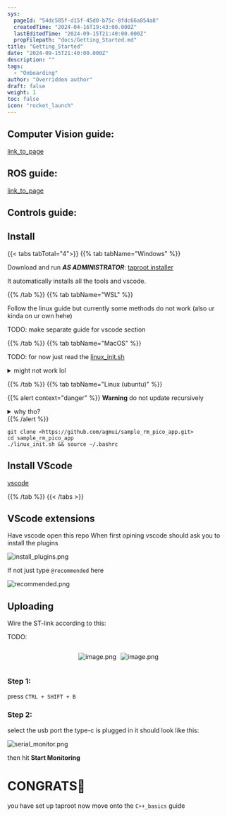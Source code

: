 ```yaml
---
sys:
  pageId: "54dc585f-d15f-45d0-b75c-8fdc66a854a8"
  createdTime: "2024-04-16T19:43:00.000Z"
  lastEditedTime: "2024-09-15T21:40:00.000Z"
  propFilepath: "docs/Getting_Started.md"
title: "Getting_Started"
date: "2024-09-15T21:40:00.000Z"
description: ""
tags:
  - "Onboarding"
author: "Overridden author"
draft: false
weight: 1
toc: false
icon: "rocket_launch"
---
```


## Computer Vision guide:

[link_to_page](86d45bc0-388b-4d26-8848-44f255f73d0e)

## ROS guide:

[link_to_page](3c76c1de-ec8f-46d6-8b0a-294005edc2d5)

## Controls guide:

## Install

{{< tabs tabTotal="4">}}
{{% tab tabName="Windows" %}}

Download and run _**AS ADMINISTRATOR**_: [taproot installer](https://github.com/Thornbots/TeachingFreshies/releases/tag/1.0)

It automatically installs all the tools and vscode.

{{% /tab %}}
{{% tab tabName="WSL" %}}

Follow the linux guide but currently some methods do not work (also ur kinda on ur own hehe)

TODO: make separate guide for vscode section

{{% /tab %}}
{{% tab tabName="MacOS" %}}

TODO: for now just read the [linux_init.sh](https://github.com/agmui/sample_rm_pico_app/blob/main/linux_init.sh)

<details>
<summary>might not work lol</summary>

`brew install libusb pkg-config`

Next install: [vscode](https://code.visualstudio.com/Download)

</details>

{{% /tab %}}
{{% tab tabName="Linux (ubuntu)" %}}

{{% alert context="danger" %}}
**Warning** do not update recursively
<details>
<summary>why tho?</summary>
There are some submodules that may go on for a while (like tinyusb) and I highly
recommend you don't need to get them.
If you want to see what submodules I update just look in `linux_init.sh`
</details>
{{% /alert %}}

```shell
git clone <https://github.com/agmui/sample_rm_pico_app.git>
cd sample_rm_pico_app
./linux_init.sh && source ~/.bashrc
```

## Install VScode

[vscode](https://code.visualstudio.com/Download)

{{% /tab %}}
{{< /tabs >}}

## VScode extensions

Have vscode open this repo
When first opining vscode should ask you to install the plugins

![install_plugins.png](https://prod-files-secure.s3.us-west-2.amazonaws.com/d518164a-d88e-44d1-a4ee-3adb3bd8bce0/89bd30f0-1825-4e77-867b-0a41ce370880/install_plugins.png?X-Amz-Algorithm=AWS4-HMAC-SHA256&X-Amz-Content-Sha256=UNSIGNED-PAYLOAD&X-Amz-Credential=ASIAZI2LB4665VJ6CUE2%2F20250317%2Fus-west-2%2Fs3%2Faws4_request&X-Amz-Date=20250317T140836Z&X-Amz-Expires=3600&X-Amz-Security-Token=IQoJb3JpZ2luX2VjEO7%2F%2F%2F%2F%2F%2F%2F%2F%2F%2FwEaCXVzLXdlc3QtMiJGMEQCIClGzVqY7baI4mnS8wpgIFWDLXaSbHw0rFd6t7oQoFOBAiAEdjjSXM1XyEf%2B0sDZRGAp7cv4n6B2rnSAgyKJ66fubSr%2FAwhHEAAaDDYzNzQyMzE4MzgwNSIMgQtSGpzIGAukXv9HKtwDLyBBdAY8oIc1WXQYyZ7qnbRgFGy3zdB9dioGxIiH9VqekdhkYkvFULyVSJSnd4IXDqf6EG9472K%2B%2FFccG4t%2BG6Qb7pvwPDk0NckgNBPq8ZorDtdSUPgXc4riy68nuDS1pIFYUBNOLqIR0PEKe15G0iGoFxWE%2Fei3iJUas8lJUwfGo8ph9Sq7H5bsST56zc6SIC8a5OmUufR%2FKPCWiB438H3FwsOrtEUGT1m2s7ZMPI77BFNqS96QhYfk1Y0BJYkt%2B317mbq8RIZ32LkdA29qUQ5298jAZ9ZX9eodvFkyGgO0u6d4S%2Fxlbwvi8gVRmCMoDK%2BVvZiFxdzoQvnRPUvJnBVJf%2ButYA6fiHeiGw5RyDJFLkIcPCRf%2BcILslnr3UuuodWOEthOZn1AzIS2khk5uQmRQV3hlacmUyv3HmC%2Bptrg3t%2B2bhOs4zzfnlQRRlPU37gAsQlyGaPWOvX97CAnY1gsC80aCtS2QLWpn2zsiRi0lXoWtx6o%2FhJnVRYXNdPmXY8dV1maSriffm7fcu22Zjd4AgcVtHkMD3gsdtjTkmN45D6KY1H2SOEwSPJXdkCoQMqBIHE4%2Fr7XnEhNh%2BHVkFKv%2FplLx4NVS77B95BT5YqaCgiH40Xx9vh1ohcwi8rgvgY6pgGAbiUCsRGBtsOZeSKQW6gbQHA4kc%2B1AsBDwW7fVl4TAYNwpIMmlSmE7T2sOQZwKsOqmS1buDZwHvJruh2%2FIuP4Mlxgp7MbEHHo3cixB%2F9E%2FxZztVboD8NG1bzZAVx2zxPrJ5v%2BAWFkOg%2F1QUpaDndg0uCUc8vA0Q%2BQKOdWGxre1xSCjqIuygWcH4o1lnuiP8K6LUvmk7zoBqE8Z9FGSk8ATvzSSnKI&X-Amz-Signature=d07dd7f85e98ae57b3263d0a0e49065d00a81e5ce051af40b70eae4426975815&X-Amz-SignedHeaders=host&x-id=GetObject)

If not just type `@recommended` here  

![recommended.png](https://prod-files-secure.s3.us-west-2.amazonaws.com/d518164a-d88e-44d1-a4ee-3adb3bd8bce0/61e661e9-5d85-4dfc-be0d-8d2097a5e793/recommended.png?X-Amz-Algorithm=AWS4-HMAC-SHA256&X-Amz-Content-Sha256=UNSIGNED-PAYLOAD&X-Amz-Credential=ASIAZI2LB4665VJ6CUE2%2F20250317%2Fus-west-2%2Fs3%2Faws4_request&X-Amz-Date=20250317T140836Z&X-Amz-Expires=3600&X-Amz-Security-Token=IQoJb3JpZ2luX2VjEO7%2F%2F%2F%2F%2F%2F%2F%2F%2F%2FwEaCXVzLXdlc3QtMiJGMEQCIClGzVqY7baI4mnS8wpgIFWDLXaSbHw0rFd6t7oQoFOBAiAEdjjSXM1XyEf%2B0sDZRGAp7cv4n6B2rnSAgyKJ66fubSr%2FAwhHEAAaDDYzNzQyMzE4MzgwNSIMgQtSGpzIGAukXv9HKtwDLyBBdAY8oIc1WXQYyZ7qnbRgFGy3zdB9dioGxIiH9VqekdhkYkvFULyVSJSnd4IXDqf6EG9472K%2B%2FFccG4t%2BG6Qb7pvwPDk0NckgNBPq8ZorDtdSUPgXc4riy68nuDS1pIFYUBNOLqIR0PEKe15G0iGoFxWE%2Fei3iJUas8lJUwfGo8ph9Sq7H5bsST56zc6SIC8a5OmUufR%2FKPCWiB438H3FwsOrtEUGT1m2s7ZMPI77BFNqS96QhYfk1Y0BJYkt%2B317mbq8RIZ32LkdA29qUQ5298jAZ9ZX9eodvFkyGgO0u6d4S%2Fxlbwvi8gVRmCMoDK%2BVvZiFxdzoQvnRPUvJnBVJf%2ButYA6fiHeiGw5RyDJFLkIcPCRf%2BcILslnr3UuuodWOEthOZn1AzIS2khk5uQmRQV3hlacmUyv3HmC%2Bptrg3t%2B2bhOs4zzfnlQRRlPU37gAsQlyGaPWOvX97CAnY1gsC80aCtS2QLWpn2zsiRi0lXoWtx6o%2FhJnVRYXNdPmXY8dV1maSriffm7fcu22Zjd4AgcVtHkMD3gsdtjTkmN45D6KY1H2SOEwSPJXdkCoQMqBIHE4%2Fr7XnEhNh%2BHVkFKv%2FplLx4NVS77B95BT5YqaCgiH40Xx9vh1ohcwi8rgvgY6pgGAbiUCsRGBtsOZeSKQW6gbQHA4kc%2B1AsBDwW7fVl4TAYNwpIMmlSmE7T2sOQZwKsOqmS1buDZwHvJruh2%2FIuP4Mlxgp7MbEHHo3cixB%2F9E%2FxZztVboD8NG1bzZAVx2zxPrJ5v%2BAWFkOg%2F1QUpaDndg0uCUc8vA0Q%2BQKOdWGxre1xSCjqIuygWcH4o1lnuiP8K6LUvmk7zoBqE8Z9FGSk8ATvzSSnKI&X-Amz-Signature=de6b9624450038c2aca8b46276f38d83e83866152a60a4f4fa8336976f2f5509&X-Amz-SignedHeaders=host&x-id=GetObject)

## Uploading

Wire the ST-link according to this:

TODO:

<div style="display: flex;flex-direction: row; column-gap:10px; max-width: 630px;justify-content: center;">
<div>

![image.png](https://prod-files-secure.s3.us-west-2.amazonaws.com/d518164a-d88e-44d1-a4ee-3adb3bd8bce0/210ecb78-1116-4d7b-b9b7-2292f66fa2c2/image.png?X-Amz-Algorithm=AWS4-HMAC-SHA256&X-Amz-Content-Sha256=UNSIGNED-PAYLOAD&X-Amz-Credential=ASIAZI2LB466V2E5B2KL%2F20250317%2Fus-west-2%2Fs3%2Faws4_request&X-Amz-Date=20250317T140840Z&X-Amz-Expires=3600&X-Amz-Security-Token=IQoJb3JpZ2luX2VjEO7%2F%2F%2F%2F%2F%2F%2F%2F%2F%2FwEaCXVzLXdlc3QtMiJIMEYCIQC5fjdAfoScF8e9Wx1aOSwg3u3r7uexdstrXg%2B3SbJAkgIhAOSrLvNPKK2cR4GbyJg3Ftzcn7l7HWZpbvWHYBv0K%2FAlKv8DCEcQABoMNjM3NDIzMTgzODA1IgxkaaE4YVFlCiHOeL8q3AOvzbtf8%2Bmw3akaH%2FoouIO02%2BRhPSSPQks5b3J797ztbyESYN%2Ff18MhLTQTZd8XjyLRxVKCqtuPTAp6u81Qc0F%2F%2B1LW5QnfZ46s9QAXPsteXCOo9%2BnMRDaDoy3RkrE32h6%2BpA83FdKVH3msxBjGnVuomk7%2BrN0KZPyxoSCXsOv064BK7tLrudfvxkuKDyWN5lfubktaQOrqrLR5bwrP2gqN0T%2BwBVKWC%2F9bjZb8LJW6BmSqgKsrax%2BMEjGdtNJJSwtxr0XJRGqNCfPxNUVFS7i5YwUYlBSMQFbHxWggddSF30YkUpAWL%2BeIglcRY3JzuQiAEoLjDeMty4QYBMtS6YfPJt1C09Xr%2FZhWK%2FKufuQ8VPfOK8dHnGuIzTpopx8J%2B2OLs400O4BwXisW8lVV2%2BFjpYnp2tAyoAtcWu8%2ByOH9O5kzXa4bD7LGMxAXejwaIjepxiVlLTlAjluV3mhgEK%2B0dRQQ%2BpUSpeD2xwwQDhw39kMV8x4ZlfNAOsUuvhOEoD9Hid%2FghsXsDr8zepGMUETf3tC%2BKvU%2Bm6ETX5c0FTkn8o15JuSPlDlDSsACriyz4vm63SHUjU4oSDA2VWLIpAkVFeIASIctvJoJw20dnrhU0hUWskm9Lq363MBEsjCXyuC%2BBjqkATihiQw5pTKXr%2FGFrvaHFh7nqWiHUnu27r%2FJGGavXV%2FGcYuiq0TyFUMDIEg8QH6FqwtKwwVInOnxE63PeWo2MUgXY%2F3h6bS47ch66Nee8Zqr%2F92VsIj%2FNCQJY3mTRinfjTCy0aiuT6rTAO0oqi90Iylxbpp9EdLyUJVPl1Y%2FqMido3ivdA%2BWMm81YFS2sDcUByx2EeYTfNIJ4ZEUgRAhNg3RnleL&X-Amz-Signature=dc0cee5f63a52038c7cea8aae13ef6d2432c42876f2d62ea709d7fa845022502&X-Amz-SignedHeaders=host&x-id=GetObject)

</div>
<div>

![image.png](https://prod-files-secure.s3.us-west-2.amazonaws.com/d518164a-d88e-44d1-a4ee-3adb3bd8bce0/33a0fd0f-8ca6-4a86-8e09-26e95ded1fff/image.png?X-Amz-Algorithm=AWS4-HMAC-SHA256&X-Amz-Content-Sha256=UNSIGNED-PAYLOAD&X-Amz-Credential=ASIAZI2LB466V7BYSIKU%2F20250317%2Fus-west-2%2Fs3%2Faws4_request&X-Amz-Date=20250317T140844Z&X-Amz-Expires=3600&X-Amz-Security-Token=IQoJb3JpZ2luX2VjEO7%2F%2F%2F%2F%2F%2F%2F%2F%2F%2FwEaCXVzLXdlc3QtMiJHMEUCIFwvKhK64gf5r0DuaYnHWswJp6iXUV1HtToUPZhdLnYcAiEA2h6OwsCv5rAz3XsW%2BAJf%2BM87Eq9putvt7GHtcQtgM%2F8q%2FwMIRxAAGgw2Mzc0MjMxODM4MDUiDL7JblPLGd1qWaCCMyrcA0GeGZVQGjMQKEkRvztl%2F6rZXr%2BOA1ZwCjLazBskyyS04sM6jO6sgUqzbKBN7gJDaJFZio9ux0UM%2BfGmmeTIgn7dhPMlLPM1C3ibcvMxBgogGoIdCg78j7mEpovCmRytc8iVYi7%2FaK3idCJ6akrYbjv9fBh2jJFAcDqwHMxzp9mMIfJ9DPcVdmGSFjDuQAcAIyg2BG2nGcziutvDpwQ5%2FpGe0LMU96UuWvBtIkt5owB4F2u04FSrVqe5KcEW9PVBr55Ay%2B0hSXnQvyWTHPU4eT%2BRGCbycToCEr9K0HHxjjN3WKtfMgDx8QeqoGh2phpf2MMfgcX%2BP%2FIrUZMdpxN5356G8leayDF20J1boL4SdyMITtnehfPiEu4hDxxwWfOZLPMOxxF7GACWcvzC7gIhns6z3%2Fay4%2Fd0qeTnqq8Nxh6HSCND%2FJONk0bc574aXbpn7eMynNqNHgf1JsROwkqt7tJm7XtRUTBsOHh49bHT%2FuGNVom7ktm04xWKCGciZeqLa%2Ba90rqWyeLht57gfttYjKKJTMHWOxVuxZyDl2F6WYsu8xlLeafdDU5Hg5XOMPP2RiuAASxbUmXpYi7bXdfTplf5t18WAvJv2wxofb3ow4tlKq33sG3RzXGkX%2F0TMM7J4L4GOqUB5XcDJF0doYbRmaTCXjihN9UAtFDFoSMgU%2B97G2oyVEYICrbFMm%2Bh4Y2BolBDVWk9KjtLSvpLwgTAJCB7ayM5PabCkdDkXHQiwFrA3N63CYcQJ%2F3XW7iXSbxcZkIEe4bXhoq5Pmxp4DiPqLReqZ2TYjnPU5Eb7qIqVV1Of46xv%2F4QOuV1v11NUQhWrwv0X2aXUkTzRmugf3BbikBJsHCCLnj3%2BiRY&X-Amz-Signature=108c3f15c133545743f7f5400691bbfa97a4030627994a432035a0bf849454ef&X-Amz-SignedHeaders=host&x-id=GetObject)

</div>
</div>

### Step 1:

press `CTRL + SHIFT + B`

### Step 2:

select the usb port the type-c is plugged in it should look like this:

![serial_monitor.png](https://prod-files-secure.s3.us-west-2.amazonaws.com/d518164a-d88e-44d1-a4ee-3adb3bd8bce0/f03f4774-05d4-4393-b6a0-d5efb6d315ab/serial_monitor.png?X-Amz-Algorithm=AWS4-HMAC-SHA256&X-Amz-Content-Sha256=UNSIGNED-PAYLOAD&X-Amz-Credential=ASIAZI2LB4665VJ6CUE2%2F20250317%2Fus-west-2%2Fs3%2Faws4_request&X-Amz-Date=20250317T140836Z&X-Amz-Expires=3600&X-Amz-Security-Token=IQoJb3JpZ2luX2VjEO7%2F%2F%2F%2F%2F%2F%2F%2F%2F%2FwEaCXVzLXdlc3QtMiJGMEQCIClGzVqY7baI4mnS8wpgIFWDLXaSbHw0rFd6t7oQoFOBAiAEdjjSXM1XyEf%2B0sDZRGAp7cv4n6B2rnSAgyKJ66fubSr%2FAwhHEAAaDDYzNzQyMzE4MzgwNSIMgQtSGpzIGAukXv9HKtwDLyBBdAY8oIc1WXQYyZ7qnbRgFGy3zdB9dioGxIiH9VqekdhkYkvFULyVSJSnd4IXDqf6EG9472K%2B%2FFccG4t%2BG6Qb7pvwPDk0NckgNBPq8ZorDtdSUPgXc4riy68nuDS1pIFYUBNOLqIR0PEKe15G0iGoFxWE%2Fei3iJUas8lJUwfGo8ph9Sq7H5bsST56zc6SIC8a5OmUufR%2FKPCWiB438H3FwsOrtEUGT1m2s7ZMPI77BFNqS96QhYfk1Y0BJYkt%2B317mbq8RIZ32LkdA29qUQ5298jAZ9ZX9eodvFkyGgO0u6d4S%2Fxlbwvi8gVRmCMoDK%2BVvZiFxdzoQvnRPUvJnBVJf%2ButYA6fiHeiGw5RyDJFLkIcPCRf%2BcILslnr3UuuodWOEthOZn1AzIS2khk5uQmRQV3hlacmUyv3HmC%2Bptrg3t%2B2bhOs4zzfnlQRRlPU37gAsQlyGaPWOvX97CAnY1gsC80aCtS2QLWpn2zsiRi0lXoWtx6o%2FhJnVRYXNdPmXY8dV1maSriffm7fcu22Zjd4AgcVtHkMD3gsdtjTkmN45D6KY1H2SOEwSPJXdkCoQMqBIHE4%2Fr7XnEhNh%2BHVkFKv%2FplLx4NVS77B95BT5YqaCgiH40Xx9vh1ohcwi8rgvgY6pgGAbiUCsRGBtsOZeSKQW6gbQHA4kc%2B1AsBDwW7fVl4TAYNwpIMmlSmE7T2sOQZwKsOqmS1buDZwHvJruh2%2FIuP4Mlxgp7MbEHHo3cixB%2F9E%2FxZztVboD8NG1bzZAVx2zxPrJ5v%2BAWFkOg%2F1QUpaDndg0uCUc8vA0Q%2BQKOdWGxre1xSCjqIuygWcH4o1lnuiP8K6LUvmk7zoBqE8Z9FGSk8ATvzSSnKI&X-Amz-Signature=06d995fc65f58b5bc85d2874ac197962086123e04ce6c736cd99a402a4b8d28b&X-Amz-SignedHeaders=host&x-id=GetObject)

then hit **Start Monitoring**

# CONGRATS🎉

you have set up taproot now move onto the `C++_basics` guide
